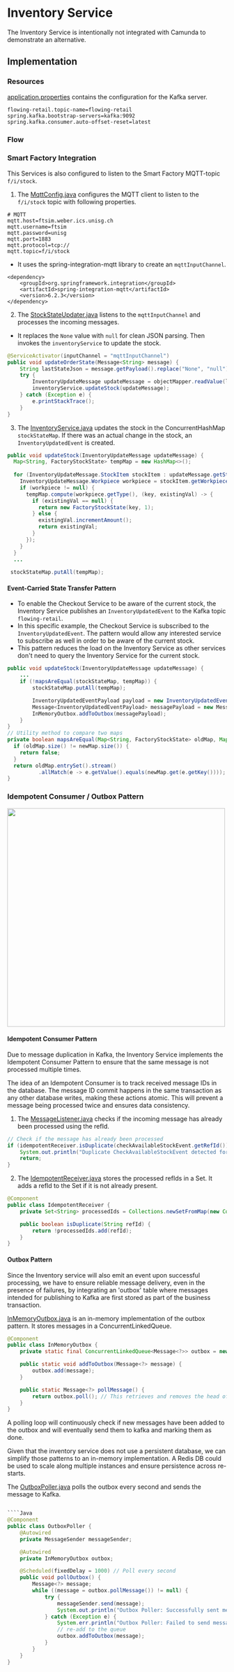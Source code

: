 # Inventory Service

The Inventory Service is intentionally not integrated with Camunda to demonstrate an alternative.

## Implementation

### Resources
[application.properties](src/main/resources/application.properties) contains the configuration for the Kafka server.

```properties
flowing-retail.topic-name=flowing-retail
spring.kafka.bootstrap-servers=kafka:9092
spring.kafka.consumer.auto-offset-reset=latest
````


### Flow


### Smart Factory Integration
This Services is also configured to listen to the Smart Factory MQTT-topic `f/i/stock`.

1. The [MqttConfig.java](src/main/java/io/flowing/retail/inventory/mqtt/MqttConfig.java) configures the MQTT client to listen to the `f/i/stock` topic with following properties.

````Properties
# MQTT
mqtt.host=ftsim.weber.ics.unisg.ch
mqtt.username=ftsim
mqtt.password=unisg
mqtt.port=1883
mqtt.protocol=tcp://
mqtt.topic=f/i/stock
````

- It uses the spring-integration-mqtt library to create an `mqttInputChannel`.

````maven
<dependency>
	<groupId>org.springframework.integration</groupId>
	<artifactId>spring-integration-mqtt</artifactId>
	<version>6.2.3</version>
</dependency>
````
2. The [StockStateUpdater.java](src/main/java/io/flowing/retail/inventory/mqtt/StockStateUpdater.java) listens to the `mqttInputChannel` and processes the incoming messages.

- It replaces the `None` value with `null` for clean JSON parsing. Then invokes the `inventoryService` to update the stock.

````Java
@ServiceActivator(inputChannel = "mqttInputChannel")
public void updateOrderState(Message<String> message) {
    String lastStateJson = message.getPayload().replace("None", "null");
    try {
        InventoryUpdateMessage updateMessage = objectMapper.readValue(lastStateJson, InventoryUpdateMessage.class);
        inventoryService.updateStock(updateMessage);
    } catch (Exception e) {
        e.printStackTrace();
    }
}
````

3. The [InventoryService.java](src/main/java/io/flowing/retail/inventory/application/InventoryService.java) updates the stock in the ConcurrentHashMap `stockStateMap`. If there was an actual change in the stock, an `InventoryUpdatedEvent` is created.

````Java
public void updateStock(InventoryUpdateMessage updateMessage) {
  Map<String, FactoryStockState> tempMap = new HashMap<>();
  
  for (InventoryUpdateMessage.StockItem stockItem : updateMessage.getStockItems()) {
    InventoryUpdateMessage.Workpiece workpiece = stockItem.getWorkpiece();
    if (workpiece != null) {
      tempMap.compute(workpiece.getType(), (key, existingVal) -> {
        if (existingVal == null) {
          return new FactoryStockState(key, 1);
        } else {
          existingVal.incrementAmount();
          return existingVal;
        }
      });
    }
  }
  ...
        
 stockStateMap.putAll(tempMap);
````
#### Event-Carried State Transfer Pattern
  - To enable the Checkout Service to be aware of the current stock, the Inventory Service publishes an `InventoryUpdatedEvent` to the Kafka topic `flowing-retail`.
  - In this specific example, the Checkout Service is subscribed to the `InventoryUpdatedEvent`. The pattern would allow any interested service to subscribe as well in order to be aware of the current stock.
  - This pattern reduces the load on the Inventory Service as other services don't need to query the Inventory Service for the current stock.

````Java
public void updateStock(InventoryUpdateMessage updateMessage) {
    ...
    if (!mapsAreEqual(stockStateMap, tempMap)) {
        stockStateMap.putAll(tempMap);

        InventoryUpdatedEventPayload payload = new InventoryUpdatedEventPayload(stockStateMap);
        Message<InventoryUpdatedEventPayload> messagePayload = new Message<>("InventoryUpdatedEvent", UUID.randomUUID().toString(), payload);
        InMemoryOutbox.addToOutbox(messagePayload);
    }
}
// Utility method to compare two maps
private boolean mapsAreEqual(Map<String, FactoryStockState> oldMap, Map<String, FactoryStockState> newMap) {
  if (oldMap.size() != newMap.size()) {
    return false;
  }
  return oldMap.entrySet().stream()
          .allMatch(e -> e.getValue().equals(newMap.get(e.getKey())));
}
````

### Idempotent Consumer / Outbox Pattern 

<img src="idem-consumer-outbox-pattern.png" width="500">

#### Idempotent Consumer Pattern
Due to message duplication in Kafka, the Inventory Service implements the Idempotent Consumer Pattern to ensure that the same message is not processed multiple times.

The idea of an Idempotent Consumer is to track received message IDs in the database. The message ID commit happens in the same transaction as any other database writes, making these actions atomic. This will prevent a message being processed twice and ensures data consistency.

1. The [MessageListener.java](src/main/java/io/flowing/retail/inventory/messages/MessageListener.java) checks if the incoming message has already been processed using the refId.

````Java
// Check if the message has already been processed
if (idempotentReceiver.isDuplicate(checkAvailableStockEvent.getRefId())) {
    System.out.println("Duplicate CheckAvailableStockEvent detected for refId: " + checkAvailableStockEvent.getRefId() + ", skipping processing.");
    return;
}
````

2. The [IdempotentReceiver.java](src/main/java/io/flowing/retail/inventory/messages/IdempotentReceiver.java) stores the processed refIds in a Set. It adds a refId to the Set if it is not already present.

````Java
@Component
public class IdempotentReceiver {
    private Set<String> processedIds = Collections.newSetFromMap(new ConcurrentHashMap<>());

    public boolean isDuplicate(String refId) {
        return !processedIds.add(refId);
    }
}
````

#### Outbox Pattern
Since the Inventory service will also emit an event upon successful processing, we have to ensure reliable message delivery, even in the presence of failures, by integrating an 'outbox' table where messages intended for publishing to Kafka are first stored as part of the business transaction.

[InMemoryOutbox.java](src/main/java/io/flowing/retail/inventory/messages/InMemoryOutbox.java) is an in-memory implementation of the outbox pattern. It stores messages in a ConcurrentLinkedQueue.

````Java
@Component
public class InMemoryOutbox {
    private static final ConcurrentLinkedQueue<Message<?>> outbox = new ConcurrentLinkedQueue<>();

    public static void addToOutbox(Message<?> message) {
        outbox.add(message);
    }

    public static Message<?> pollMessage() {
        return outbox.poll(); // This retrieves and removes the head of the queue, or returns null if empty
    }
}
````

A polling loop will continuously check if new messages have been added to the outbox and will eventually send them to kafka and marking them as done.

Given that the inventory service does not use a persistent database, we can simplify those patterns to an in-memory implementation. A Redis DB could be used to scale along multiple instances and ensure persistence across re-starts.

The [OutboxPoller.java](src/main/java/io/flowing/retail/inventory/messages/OutboxPoller.java) polls the outbox every second and sends the message to Kafka.

````Java

````Java
@Component
public class OutboxPoller {
    @Autowired
    private MessageSender messageSender;

    @Autowired
    private InMemoryOutbox outbox;

    @Scheduled(fixedDelay = 1000) // Poll every second
    public void pollOutbox() {
        Message<?> message;
        while ((message = outbox.pollMessage()) != null) {
            try {
                messageSender.send(message);
                System.out.println("Outbox Poller: Successfully sent message from outbox: " + message);
            } catch (Exception e) {
                System.err.println("Outbox Poller: Failed to send message, will retry: " + e.getMessage());
                // re-add to the queue
                outbox.addToOutbox(message);
            }
        }
    }
}
````